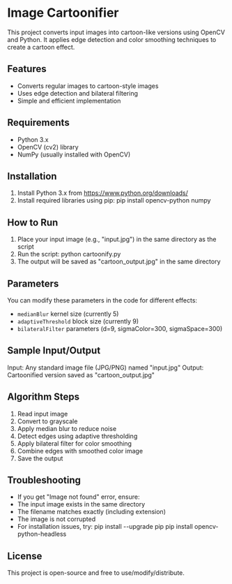 # Image Cartoonifier
This project converts input images into cartoon-like versions using OpenCV and Python.
It applies edge detection and color smoothing techniques to create a cartoon effect.

## Features
- Converts regular images to cartoon-style images
- Uses edge detection and bilateral filtering
- Simple and efficient implementation

## Requirements
- Python 3.x
- OpenCV (cv2) library
- NumPy (usually installed with OpenCV)

## Installation
1. Install Python 3.x from https://www.python.org/downloads/
2. Install required libraries using pip: 
    pip install opencv-python numpy

## How to Run
1. Place your input image (e.g., "input.jpg") in the same directory as the script
2. Run the script: 
    python cartoonify.py
3. The output will be saved as "cartoon_output.jpg" in the same directory

## Parameters
You can modify these parameters in the code for different effects:
- `medianBlur` kernel size (currently 5)
- `adaptiveThreshold` block size (currently 9)
- `bilateralFilter` parameters (d=9, sigmaColor=300, sigmaSpace=300)

## Sample Input/Output
Input: Any standard image file (JPG/PNG) named "input.jpg"
Output: Cartoonified version saved as "cartoon_output.jpg"

## Algorithm Steps
1. Read input image
2. Convert to grayscale
3. Apply median blur to reduce noise
4. Detect edges using adaptive thresholding
5. Apply bilateral filter for color smoothing
6. Combine edges with smoothed color image
7. Save the output

## Troubleshooting
- If you get "Image not found" error, ensure:
- The input image exists in the same directory
- The filename matches exactly (including extension)
- The image is not corrupted
- For installation issues, try: 
    pip install --upgrade pip
    pip install opencv-python-headless

## License

This project is open-source and free to use/modify/distribute.
